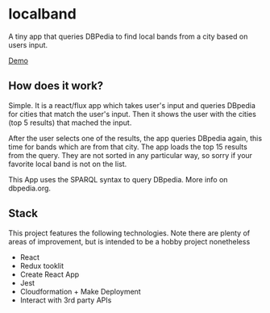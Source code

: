 # localband
A tiny app that queries DBPedia to find local bands from a city based on users input.

[Demo](http://localband.alejandroantillon.com)

## How does it work?
Simple. It is a react/flux app which takes user's input and queries DBpedia for cities that match the user's input. Then it shows the user with the cities (top 5 results) that mached the input.

After the user selects one of the results, the app queries DBpedia again, this time for bands which are from that city. The app loads the top 15 results from the query. They are not sorted in any particular way, so sorry if your favorite local band is not on the list.

This App uses the SPARQL syntax to query DBpedia. More info on dbpedia.org.

## Stack
This project features the following technologies. Note there are plenty of areas of improvement,
but is intended to be a hobby project nonetheless

* React
* Redux tooklit
* Create React App
* Jest
* Cloudformation + Make Deployment
* Interact with 3rd party APIs
